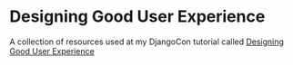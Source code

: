 # Designing Good User Experience

A collection of resources used at my DjangoCon tutorial called [Designing Good User Experience](https://2016.djangocon.us/schedule/presentation/56/)